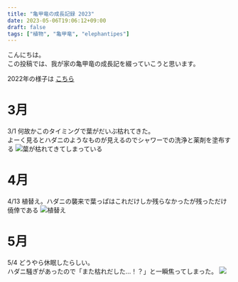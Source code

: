 ```yaml
---
title: "亀甲竜の成長記録 2023"
date: 2023-05-06T19:06:12+09:00
draft: false
tags: ["植物", "亀甲竜", "elephantipes"]
---
```


こんにちは。  
この投稿では、我が家の亀甲竜の成長記を綴っていこうと思います。

2022年の様子は [こちら](/posts/2022/elephantipes)

# 3月
3/1 何故かこのタイミングで葉がだいぶ枯れてきた。  
よーく見るとハダニのようなものが見えるのでシャワーでの洗浄と薬剤を塗布する
![葉が枯れてきてしまっている](/images/2023_0301_12561400.jpg)

# 4月
4/13 植替え。ハダニの襲来で葉っぱはこれだけしか残らなかったが残っただけ僥倖である
![植替え](/images/2023_0413_16530300.jpg)

# 5月
5/4 どうやら休眠したらしい。  
ハダニ騒ぎがあったので「また枯れだした…！？」と一瞬焦ってしまった。
![](/images/2023_0504_13160800.jpg)